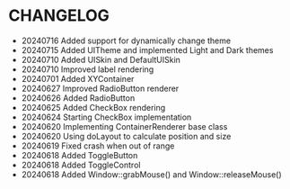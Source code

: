 # CHANGELOG #

* 20240716 Added support for dynamically change theme
* 20240715 Added UITheme and implemented Light and Dark themes
* 20240710 Added UISkin and DefaultUISkin
* 20240710 Improved label rendering
* 20240701 Added XYContainer
* 20240627 Improved RadioButton renderer
* 20240626 Added RadioButton
* 20240625 Added CheckBox rendering
* 20240624 Starting CheckBox implementation
* 20240620 Implementing ContainerRenderer base class
* 20240620 Using doLayout to calculate position and size
* 20240619 Fixed crash when out of range
* 20240618 Added ToggleButton
* 20240618 Added ToggleControl
* 20240618 Added Window::grabMouse() and Window::releaseMouse()
